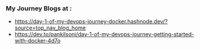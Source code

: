 ### My Journey Blogs at : 
- https://day-1-of-my-devops-journey-docker.hashnode.dev/?source=top_nav_blog_home
- https://dev.to/pankilsoni/day-1-of-my-devops-journey-getting-started-with-docker-4d7o
